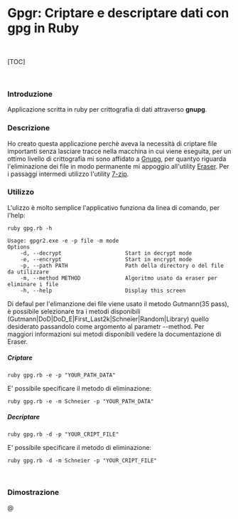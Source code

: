 
# Gpgr: Criptare e descriptare dati con gpg in Ruby
&nbsp;

[TOC]

&nbsp;

### Introduzione
Applicazione scritta in ruby per crittografia di dati attraverso **gnupg**.
&nbsp;

### Descrizione
Ho creato questa applicazione perchè aveva la necessità di criptare file importanti senza lasciare tracce nella macchina in cui viene eseguita, per un ottimo livello di crittografia mi sono affidato a [Gnupg](https://www.gnupg.org/), per quantyo riguarda l'eliminazione dei file in modo permanente mi appoggio all'utility  [Eraser](http://eraser.heidi.ie/).
Per i passaggi intermedi utilizzo l'utility [7-zip](www.7-zip.org/).
&nbsp;


### Utilizzo
L'ulizzo è molto semplice l'applicativo funziona da linea di comando, per l'help:
```
ruby gpg.rb -h

Usage: gpgr2.exe -e -p file -m mode
Options
    -d, --decrypt                    Start in decrypt mode
    -e, --encrypt                    Start in encrypt mode
    -p, --path PATH                  Path della directory o del file da utilizzare
    -m, --method METHOD              Algoritmo usato da eraser per eliminare i file
    -h, --help                       Display this screen
```
Di defaul per l'elimanzione dei file viene usato il metodo Gutmann(35 pass), è possibile selezionare tra i metodi disponibili (Gutmann|DoD|DoD_E|First_Last2k|Schneier|Random|Library) quello desiderato passandolo come argomento al parametr \--method.
Per maggiori informazioni sui metodi disponibili vedere la documentazione di Eraser.

##### Criptare
```
ruby gpg.rb -e -p "YOUR_PATH_DATA"
```
E' possibile specificare il metodo di eliminazione:
```
ruby gpg.rb -e -m Schneier -p "YOUR_PATH_DATA"
```

##### Decriptare
```
ruby gpg.rb -d -p "YOUR_CRIPT_FILE"
```
E' possibile specificare il metodo di eliminazione:
```
ruby gpg.rb -d -m Schneier -p "YOUR_CRIPT_FILE"
```
&nbsp;


### Dimostrazione

@[](https://www.youtube.com/watch?v=0DmhFTv3nbk)

